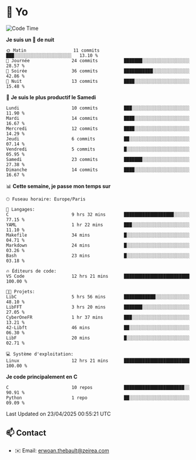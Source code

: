 # 👋 Yo

<!--START_SECTION:waka-->
![Code Time](http://img.shields.io/badge/Code%20Time-12%20hrs%2021%20mins-blue)

**Je suis un 🦉 de nuit** 

```text
🌞 Matin                  11 commits          ███░░░░░░░░░░░░░░░░░░░░░░   13.10 % 
🌆 Journée                24 commits          ███████░░░░░░░░░░░░░░░░░░   28.57 % 
🌃 Soirée                 36 commits          ███████████░░░░░░░░░░░░░░   42.86 % 
🌙 Nuit                   13 commits          ████░░░░░░░░░░░░░░░░░░░░░   15.48 % 
```
📅 **Je suis le plus productif le Samedi** 

```text
Lundi                    10 commits          ███░░░░░░░░░░░░░░░░░░░░░░   11.90 % 
Mardi                    14 commits          ████░░░░░░░░░░░░░░░░░░░░░   16.67 % 
Mercredi                 12 commits          ████░░░░░░░░░░░░░░░░░░░░░   14.29 % 
Jeudi                    6 commits           ██░░░░░░░░░░░░░░░░░░░░░░░   07.14 % 
Vendredi                 5 commits           █░░░░░░░░░░░░░░░░░░░░░░░░   05.95 % 
Samedi                   23 commits          ███████░░░░░░░░░░░░░░░░░░   27.38 % 
Dimanche                 14 commits          ████░░░░░░░░░░░░░░░░░░░░░   16.67 % 
```


📊 **Cette semaine, je passe mon temps sur** 

```text
🕑︎ Fuseau horaire: Europe/Paris

💬 Langages: 
C                        9 hrs 32 mins       ███████████████████░░░░░░   77.15 % 
YAML                     1 hr 22 mins        ███░░░░░░░░░░░░░░░░░░░░░░   11.10 % 
Makefile                 34 mins             █░░░░░░░░░░░░░░░░░░░░░░░░   04.71 % 
Markdown                 24 mins             █░░░░░░░░░░░░░░░░░░░░░░░░   03.26 % 
Bash                     23 mins             █░░░░░░░░░░░░░░░░░░░░░░░░   03.18 % 

🔥 Éditeurs de code: 
VS Code                  12 hrs 21 mins      █████████████████████████   100.00 % 

🐱‍💻 Projets: 
LibC                     5 hrs 56 mins       ████████████░░░░░░░░░░░░░   48.10 % 
LibFFT                   3 hrs 20 mins       ███████░░░░░░░░░░░░░░░░░░   27.05 % 
CyberOneFR               1 hr 37 mins        ███░░░░░░░░░░░░░░░░░░░░░░   13.21 % 
42-Libft                 46 mins             ██░░░░░░░░░░░░░░░░░░░░░░░   06.30 % 
LibF                     20 mins             █░░░░░░░░░░░░░░░░░░░░░░░░   02.71 % 

💻 Système d'exploitation: 
Linux                    12 hrs 21 mins      █████████████████████████   100.00 % 
```

**Je code principalement en C** 

```text
C                        10 repos            ███████████████████████░░   90.91 % 
Python                   1 repo              ██░░░░░░░░░░░░░░░░░░░░░░░   09.09 % 
```




 Last Updated on 23/04/2025 00:55:21 UTC
<!--END_SECTION:waka-->

## 📫 Contact

- ✉️ Email: erwoan.thebault@zeirea.com
